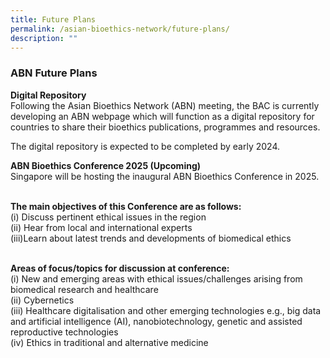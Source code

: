 ```yaml
---
title: Future Plans
permalink: /asian-bioethics-network/future-plans/
description: ""
---
```

### **ABN Future Plans**

**Digital Repository**
<br>Following the Asian Bioethics Network (ABN) meeting, the BAC is currently developing an ABN webpage which will function as a digital repository for countries to share their bioethics publications, programmes and resources.

The digital repository is expected to be completed by early 2024.

**ABN Bioethics Conference 2025 (Upcoming)**
<br>Singapore will be hosting the inaugural ABN Bioethics Conference in 2025.

<br>**The main objectives of this Conference are as follows:**
<br>(i) Discuss pertinent ethical issues in the region
<br>(ii) Hear from local and international experts
<br>(iii)Learn about latest trends and developments of biomedical ethics

<br>**Areas of focus/topics for discussion at conference:**
<br>(i) New and emerging areas with ethical issues/challenges arising from biomedical research and healthcare 
<br>(ii) Cybernetics
<br>(iii) Healthcare digitalisation and other emerging technologies e.g., big data and artificial intelligence (AI), nanobiotechnology, genetic and assisted reproductive technologies
<br>(iv) Ethics in traditional and alternative medicine